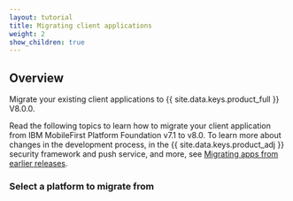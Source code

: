 ```yaml
---
layout: tutorial
title: Migrating client applications
weight: 2
show_children: true
---
```

<!-- NLS_CHARSET=UTF-8 -->
## Overview
Migrate your existing client applications to {{ site.data.keys.product_full }} V8.0.0.

Read the following topics to learn how to migrate your client application from IBM MobileFirst Platform Foundation v7.1 to v8.0. To learn more about changes in the development process, in the {{ site.data.keys.product_adj }} security framework and push service, and more, see [Migrating apps from earlier releases](../).

### Select a platform to migrate from
